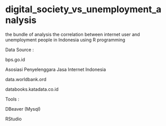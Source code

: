 # digital_society_vs_unemployment_analysis
the bundle of analysis the correlation between internet user and unemployment people in Indonesia using R programming

Data Source :

bps.go.id

Asosiasi Penyelenggara Jasa Internet Indonesia

data.worldbank.ord

databooks.katadata.co.id

Tools :

DBeaver (Mysql)

RStudio
